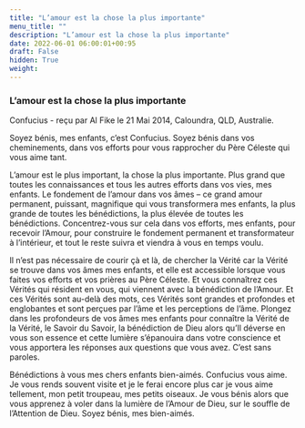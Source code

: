 ```yaml
---
title: "L’amour est la chose la plus importante"
menu_title: ""
description: "L’amour est la chose la plus importante"
date: 2022-06-01 06:00:01+00:95
draft: False
hidden: True
weight:
---
```

### L’amour est la chose la plus importante

Confucius - reçu par Al Fike le 21 Mai 2014, Caloundra, QLD, Australie.

Soyez bénis, mes enfants, c’est Confucius. Soyez bénis dans vos cheminements, dans vos efforts pour vous rapprocher du Père Céleste qui vous aime tant.

L’amour est le plus important, la chose la plus importante. Plus grand que toutes les connaissances et tous les autres efforts dans vos vies, mes enfants. Le fondement de l’amour dans vos âmes – ce grand amour permanent, puissant, magnifique qui vous transformera mes enfants, la plus grande de toutes les bénédictions, la plus élevée de toutes les bénédictions. Concentrez-vous sur cela dans vos efforts, mes enfants, pour recevoir l’Amour, pour construire le fondement permanent et transformateur à l’intérieur, et tout le reste suivra et viendra à vous en temps voulu.

Il n’est pas nécessaire de courir çà et là, de chercher la Vérité car la Vérité se trouve dans vos âmes mes enfants, et elle est accessible lorsque vous faites vos efforts et vos prières au Père Céleste. Et vous connaîtrez ces Vérités qui résident en vous, qui viennent avec la bénédiction de l’Amour. Et ces Vérités sont au-delà des mots, ces Vérités sont grandes et profondes et englobantes et sont perçues par l’âme et les perceptions de l’âme. Plongez dans les profondeurs de vos âmes mes enfants pour connaître la Vérité de la Vérité, le Savoir du Savoir, la bénédiction de Dieu alors qu’Il déverse en vous son essence et cette lumière s’épanouira dans votre conscience et vous apportera les réponses aux questions que vous avez. C’est sans paroles.

Bénédictions à vous mes chers enfants bien-aimés. Confucius vous aime. Je vous rends souvent visite et je le ferai encore plus car je vous aime tellement, mon petit troupeau, mes petits oiseaux. Je vous bénis alors que vous apprenez à voler dans la lumière de l’Amour de Dieu, sur le souffle de l’Attention de Dieu. Soyez bénis, mes bien-aimés.
